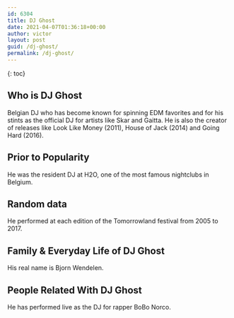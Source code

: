 ```yaml
---
id: 6304
title: DJ Ghost
date: 2021-04-07T01:36:18+00:00
author: victor
layout: post
guid: /dj-ghost/
permalink: /dj-ghost/
---
```



{: toc}


## Who is DJ Ghost



Belgian DJ who has become known for spinning EDM favorites and for his stints as the official DJ for artists like Skar and Gaitta. He is also the creator of releases like Look Like Money (2011), House of Jack (2014) and Going Hard (2016). 

                
                
                
## Prior to Popularity



He was the resident DJ at H2O, one of the most famous nightclubs in Belgium.  

                
                
                
## Random data



He performed at each edition of the Tomorrowland festival from 2005 to 2017. 

                
                
                
## Family & Everyday Life of DJ Ghost



His real name is Bjorn Wendelen. 

                
                
                
## People Related With DJ Ghost



He has performed live as the DJ for rapper BoBo Norco. 

                
              
            
          
          
          